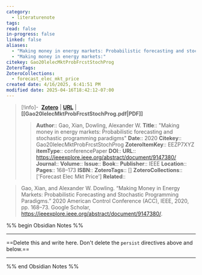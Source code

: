 ```yaml
---
category:
  - literaturenote
tags: 
read: false
in-progress: false
linked: false
aliases:
  - "Making money in energy markets: Probabilistic forecasting and stochastic programming paradigms"
  - "Making money in energy markets:"
citekey: Gao20lelecMktProbFrcstStochProg
ZoteroTags: 
ZoteroCollections:
  - forecast_elec_mkt_price
created date: 4/16/2025, 6:41:51 PM
modified date: 2025-04-16T18:42:12-07:00
---
```


> [!info]- &nbsp;[**Zotero**](zotero://select/library/items/EEZP7XYZ)  | [**URL**](https://ieeexplore.ieee.org/abstract/document/9147380/) | **[[Gao20lelecMktProbFrcstStochProg.pdf|PDF]]**
>> **Author**:: Gao, Xian,  Dowling, Alexander W.
> **Title**:: "Making money in energy markets: Probabilistic forecasting and stochastic programming paradigms"
> **Date**:: 2020
> **Citekey**:: Gao20lelecMktProbFrcstStochProg
> **ZoteroItemKey**:: EEZP7XYZ
> **itemType**:: conferencePaper
> **DOI**:: 
> **URL**:: https://ieeexplore.ieee.org/abstract/document/9147380/
> **Journal**:: 
> **Volume**:: 
> **Issue**:: 
> **Book**:: 
> **Publisher**:: IEEE
> **Location**:: 
> **Pages**:: 168–173
> **ISBN**:: 
> **ZoteroTags**:: []
> **ZoteroCollections**:: ['Forecast Elec Mkt Price']
> **Related**::

>  Gao, Xian, and Alexander W. Dowling. “Making Money in Energy Markets: Probabilistic Forecasting and Stochastic Programming Paradigms.” 2020 American Control Conference (ACC), IEEE, 2020, pp. 168–73. Google Scholar, https://ieeexplore.ieee.org/abstract/document/9147380/.

%% begin Obsidian Notes %%
___
==Delete this and write here. Don't delete the `persist` directives above and below.==
___
%% end Obsidian Notes %%
